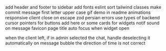 add header and footer to sidebar
add fonts
eslint
sort tailwind classes
make commit message first letter upper case
gif demo in readme
animations
responsive
client close on escape
zod persian errors
use types of backend
cursor pointers for buttons
add here or some cards for widgets
notif sound on message
favicon
page title
auto focus when widget open

when the client left, if in admin selected the chat, handle deselecting it automatically
on message bubble the direction of time is not correct
